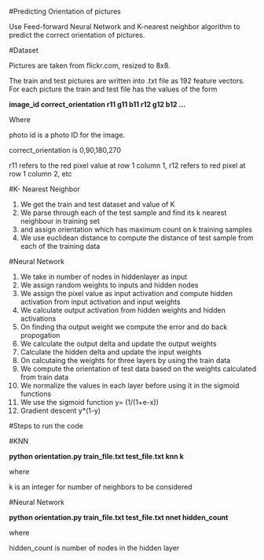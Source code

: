 #Predicting Orientation of pictures

Use Feed-forward Neural Network and K-nearest neighbor algorithm to predict the correct orientation of pictures.

#Dataset

Pictures are taken from flickr.com, resized to 8x8. 

The train and test pictures are written into .txt file as 192 feature vectors. For each picture the train and test file has the values of the form  

**image_id correct_orientation r11 g11 b11 r12 g12 b12 ...**  

Where   

photo id is a photo ID for the image.  

correct_orientation is 0,90,180,270  

r11 refers to the red pixel value at row 1 column 1, r12 refers to red pixel at row 1 column 2, etc  


#K- Nearest Neighbor  

1. We get the train and test dataset and value of K  
2. We parse through each of the test sample and  find its k nearest neighbour in training set  
3. and assign orientation which has maximum count on k training samples  
4. We use euclidean distance to compute the distance of test sample from each of the training data  


#Neural Network

1.  We take in number of nodes in hiddenlayer as input  
2.  We assign random weights to inputs and hidden nodes  
3.  We assign the pixel value as input activation and compute hidden activation from input activation and input weights  
4.  We calculate output activation from hidden weights and hidden activations  
5.  On finding tha output weight we compute the error and do back propogation  
6.  We calculate the output delta and update the output weights  
7.  Calculate the hidden delta and update the input weights  
8.  On calcutaing the weights for three layers by using the train data  
9.  We compute the orientation of test data based on the weights calculated from train data    
10. We normalize the values in each layer before using it in the sigmoid functions    
11. We use the sigmoid function y= (1/(1+e-x))  
12. Gradient descent y*(1-y)  

#Steps to run the code

#KNN

**python orientation.py train_file.txt test_file.txt knn k**

where  

k is an integer for number of neighbors to be considered

#Neural Network

**python orientation.py train_file.txt test_file.txt nnet hidden_count**

where  

hidden_count is number of nodes in the hidden layer



